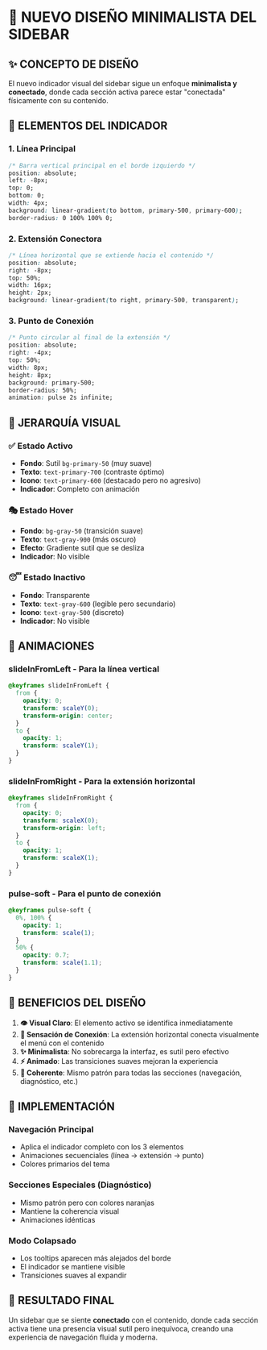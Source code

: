 # 🎨 NUEVO DISEÑO MINIMALISTA DEL SIDEBAR

## ✨ **CONCEPTO DE DISEÑO**

El nuevo indicador visual del sidebar sigue un enfoque **minimalista y conectado**, donde cada sección activa parece estar "conectada" físicamente con su contenido.

## 🎯 **ELEMENTOS DEL INDICADOR**

### **1. Línea Principal**
```css
/* Barra vertical principal en el borde izquierdo */
position: absolute;
left: -8px;
top: 0;
bottom: 0;
width: 4px;
background: linear-gradient(to bottom, primary-500, primary-600);
border-radius: 0 100% 100% 0;
```

### **2. Extensión Conectora** 
```css
/* Línea horizontal que se extiende hacia el contenido */
position: absolute;
right: -8px;
top: 50%;
width: 16px;
height: 2px;
background: linear-gradient(to right, primary-500, transparent);
```

### **3. Punto de Conexión**
```css
/* Punto circular al final de la extensión */
position: absolute;
right: -4px;
top: 50%;
width: 8px;
height: 8px;
background: primary-500;
border-radius: 50%;
animation: pulse 2s infinite;
```

## 🎨 **JERARQUÍA VISUAL**

### **✅ Estado Activo**
- **Fondo**: Sutil `bg-primary-50` (muy suave)
- **Texto**: `text-primary-700` (contraste óptimo)
- **Icono**: `text-primary-600` (destacado pero no agresivo)
- **Indicador**: Completo con animación

### **🎭 Estado Hover**
- **Fondo**: `bg-gray-50` (transición suave)
- **Texto**: `text-gray-900` (más oscuro)
- **Efecto**: Gradiente sutil que se desliza
- **Indicador**: No visible

### **😴 Estado Inactivo**
- **Fondo**: Transparente
- **Texto**: `text-gray-600` (legible pero secundario)
- **Icono**: `text-gray-500` (discreto)
- **Indicador**: No visible

## 🚀 **ANIMACIONES**

### **slideInFromLeft** - Para la línea vertical
```css
@keyframes slideInFromLeft {
  from {
    opacity: 0;
    transform: scaleY(0);
    transform-origin: center;
  }
  to {
    opacity: 1;
    transform: scaleY(1);
  }
}
```

### **slideInFromRight** - Para la extensión horizontal
```css
@keyframes slideInFromRight {
  from {
    opacity: 0;
    transform: scaleX(0);
    transform-origin: left;
  }
  to {
    opacity: 1;
    transform: scaleX(1);
  }
}
```

### **pulse-soft** - Para el punto de conexión
```css
@keyframes pulse-soft {
  0%, 100% {
    opacity: 1;
    transform: scale(1);
  }
  50% {
    opacity: 0.7;
    transform: scale(1.1);
  }
}
```

## 🎯 **BENEFICIOS DEL DISEÑO**

1. **👁️ Visual Claro**: El elemento activo se identifica inmediatamente
2. **🔗 Sensación de Conexión**: La extensión horizontal conecta visualmente el menú con el contenido
3. **✨ Minimalista**: No sobrecarga la interfaz, es sutil pero efectivo
4. **⚡ Animado**: Las transiciones suaves mejoran la experiencia
5. **🎨 Coherente**: Mismo patrón para todas las secciones (navegación, diagnóstico, etc.)

## 🌟 **IMPLEMENTACIÓN**

### **Navegación Principal**
- Aplica el indicador completo con los 3 elementos
- Animaciones secuenciales (línea → extensión → punto)
- Colores primarios del tema

### **Secciones Especiales** (Diagnóstico)
- Mismo patrón pero con colores naranjas
- Mantiene la coherencia visual
- Animaciones idénticas

### **Modo Colapsado**
- Los tooltips aparecen más alejados del borde
- El indicador se mantiene visible
- Transiciones suaves al expandir

## 💫 **RESULTADO FINAL**

Un sidebar que se siente **conectado** con el contenido, donde cada sección activa tiene una presencia visual sutil pero inequívoca, creando una experiencia de navegación fluida y moderna.
